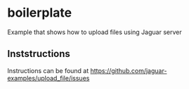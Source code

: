 # boilerplate

Example that shows how to upload files using Jaguar server

## Inststructions

Instructions can be found at https://github.com/jaguar-examples/upload_file/issues
